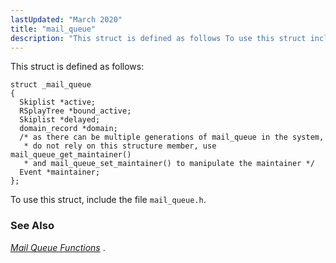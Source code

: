 ```yaml
---
lastUpdated: "March 2020"
title: "mail_queue"
description: "This struct is defined as follows To use this struct include the file mail queue h Chapter 32 Mail Queue Functions..."
---
```


This struct is defined as follows:

```
struct _mail_queue
{
  Skiplist *active;
  RSplayTree *bound_active;
  Skiplist *delayed;
  domain_record *domain;
  /* as there can be multiple generations of mail_queue in the system,
   * do not rely on this structure member, use mail_queue_get_maintainer()
   * and mail_queue_set_maintainer() to manipulate the maintainer */
  Event *maintainer;
};
```

To use this struct, include the file `mail_queue.h`.

### <a name="idp34352128"></a> See Also

[*Mail Queue Functions*](/momentum/3/3-api/3-api-mailq) .
